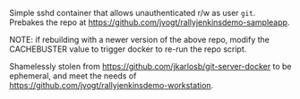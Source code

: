 Simple sshd container that allows unauthenticated r/w as user `git`.  Prebakes the repo at https://github.com/jvogt/rallyjenkinsdemo-sampleapp.

NOTE: if rebuilding with a newer version of the above repo, modify the CACHEBUSTER value to trigger docker to re-run the repo script.

Shamelessly stolen from https://github.com/jkarlosb/git-server-docker to be ephemeral, and meet the needs of https://github.com/jvogt/rallyjenkinsdemo-workstation.
